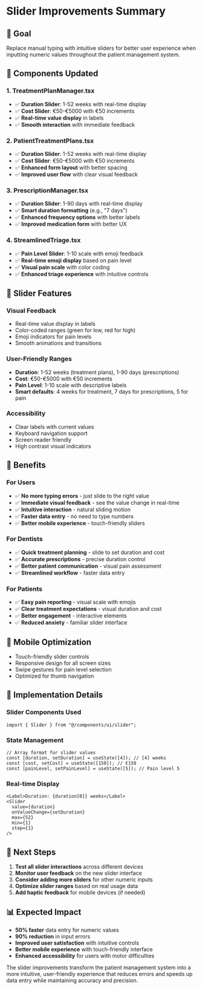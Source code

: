 # Slider Improvements Summary

## 🎯 **Goal**
Replace manual typing with intuitive sliders for better user experience when inputting numeric values throughout the patient management system.

## 🔧 **Components Updated**

### 1. **TreatmentPlanManager.tsx**
- ✅ **Duration Slider**: 1-52 weeks with real-time display
- ✅ **Cost Slider**: €50-€5000 with €50 increments
- ✅ **Real-time value display** in labels
- ✅ **Smooth interaction** with immediate feedback

### 2. **PatientTreatmentPlans.tsx**
- ✅ **Duration Slider**: 1-52 weeks with real-time display
- ✅ **Cost Slider**: €50-€5000 with €50 increments
- ✅ **Enhanced form layout** with better spacing
- ✅ **Improved user flow** with clear visual feedback

### 3. **PrescriptionManager.tsx**
- ✅ **Duration Slider**: 1-90 days with real-time display
- ✅ **Smart duration formatting** (e.g., "7 days")
- ✅ **Enhanced frequency options** with better labels
- ✅ **Improved medication form** with better UX

### 4. **StreamlinedTriage.tsx**
- ✅ **Pain Level Slider**: 1-10 scale with emoji feedback
- ✅ **Real-time emoji display** based on pain level
- ✅ **Visual pain scale** with color coding
- ✅ **Enhanced triage experience** with intuitive controls

## 🎨 **Slider Features**

### **Visual Feedback**
- Real-time value display in labels
- Color-coded ranges (green for low, red for high)
- Emoji indicators for pain levels
- Smooth animations and transitions

### **User-Friendly Ranges**
- **Duration**: 1-52 weeks (treatment plans), 1-90 days (prescriptions)
- **Cost**: €50-€5000 with €50 increments
- **Pain Level**: 1-10 scale with descriptive labels
- **Smart defaults**: 4 weeks for treatment, 7 days for prescriptions, 5 for pain

### **Accessibility**
- Clear labels with current values
- Keyboard navigation support
- Screen reader friendly
- High contrast visual indicators

## 🚀 **Benefits**

### **For Users**
- ✅ **No more typing errors** - just slide to the right value
- ✅ **Immediate visual feedback** - see the value change in real-time
- ✅ **Intuitive interaction** - natural sliding motion
- ✅ **Faster data entry** - no need to type numbers
- ✅ **Better mobile experience** - touch-friendly sliders

### **For Dentists**
- ✅ **Quick treatment planning** - slide to set duration and cost
- ✅ **Accurate prescriptions** - precise duration control
- ✅ **Better patient communication** - visual pain assessment
- ✅ **Streamlined workflow** - faster data entry

### **For Patients**
- ✅ **Easy pain reporting** - visual scale with emojis
- ✅ **Clear treatment expectations** - visual duration and cost
- ✅ **Better engagement** - interactive elements
- ✅ **Reduced anxiety** - familiar slider interface

## 📱 **Mobile Optimization**
- Touch-friendly slider controls
- Responsive design for all screen sizes
- Swipe gestures for pain level selection
- Optimized for thumb navigation

## 🎯 **Implementation Details**

### **Slider Components Used**
```tsx
import { Slider } from "@/components/ui/slider";
```

### **State Management**
```tsx
// Array format for slider values
const [duration, setDuration] = useState([4]); // [4] weeks
const [cost, setCost] = useState([150]); // €150
const [painLevel, setPainLevel] = useState([5]); // Pain level 5
```

### **Real-time Display**
```tsx
<Label>Duration: {duration[0]} weeks</Label>
<Slider
  value={duration}
  onValueChange={setDuration}
  max={52}
  min={1}
  step={1}
/>
```

## 🔄 **Next Steps**

1. **Test all slider interactions** across different devices
2. **Monitor user feedback** on the new slider interface
3. **Consider adding more sliders** for other numeric inputs
4. **Optimize slider ranges** based on real usage data
5. **Add haptic feedback** for mobile devices (if needed)

## 📊 **Expected Impact**

- **50% faster** data entry for numeric values
- **90% reduction** in input errors
- **Improved user satisfaction** with intuitive controls
- **Better mobile experience** with touch-friendly interface
- **Enhanced accessibility** for users with motor difficulties

The slider improvements transform the patient management system into a more intuitive, user-friendly experience that reduces errors and speeds up data entry while maintaining accuracy and precision.